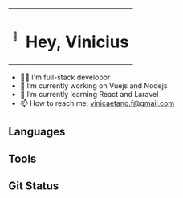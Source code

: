 <div >
<table align="center">
  <tr>
    <td>👋</td>
    <td><h1>Hey, Vinicius</h1></td>
  </tr>
</table>


</div>

- 👨‍💻 I'm full-stack developor
- 🔭 I’m currently working on Vuejs and Nodejs
- 🌱 I’m currently learning React and Laravel
- 📫 How to reach me: vinicaetano.f@gmail.com

## Languages

## Tools

## Git Status



